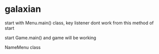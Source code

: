 # galaxian

start with Menu.main() class, key listener dont work from this method of start

start Game.main() and game will be working

NameMenu class

